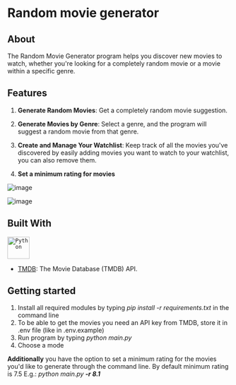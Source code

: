 # Random movie generator

## About

The Random Movie Generator program helps you discover new movies to watch, whether you're looking for a completely random movie or a movie within a specific genre.

## Features

1. **Generate Random Movies**: Get a completely random movie suggestion.

2. **Generate Movies by Genre**: Select a genre, and the program will suggest a random movie from that genre.

3. **Create and Manage Your Watchlist**: Keep track of all the movies you've discovered by easily adding movies you want to watch to your watchlist, you can also remove them.

4. **Set a minimum rating for movies**

![image](https://github.com/miglemr/random-movie-generator/assets/113340648/1669c655-c6d0-468e-b401-081c7f2d72fd)

![image](https://github.com/miglemr/random-movie-generator/assets/113340648/38425520-784b-4450-b5ec-a91a4d125236)

## Built With

<code><img width="50" src="https://user-images.githubusercontent.com/25181517/183423507-c056a6f9-1ba8-4312-a350-19bcbc5a8697.png" alt="Python" title="Python"/></code>

- [TMDB](https://developer.themoviedb.org/docs/getting-started): The Movie Database (TMDB) API.

## Getting started

1. Install all required modules by typing _pip install -r requirements.txt_ in the command line
2. To be able to get the movies you need an API key from TMDB, store it in .env file (like in .env.example)
3. Run program by typing _python main.py_
4. Choose a mode

**Additionally**
you have the option to set a minimum rating for the movies you'd like to generate through the command line. By default minimum rating is 7.5 E.g.:
_python main.py **-r 8.1**_
